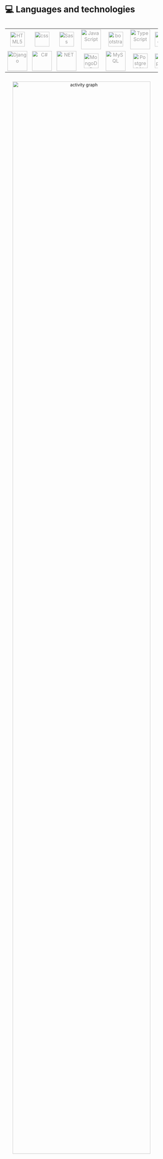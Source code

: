 # 💻 Languages and technologies

<div style="display: flex; align-items: flex-start; align: center">
  <table align="center">
    <tr>
      <td align="center" width="96">
        <a
          href="https://html5.org"
          target="_blank"
          style="text-decoration: none; color: rgb(157, 157, 157)"
        >
          <img
            src="https://skillicons.dev/icons?i=html"
            width="48"
            height="48"
            alt="HTML5"
          />
        </a>
      </td>
      <td align="center" width="96">
        <a
          href="https://www.w3.org/Style/CSS/Overview.en.html"
          target="_blank"
          style="text-decoration: none; color: rgb(157, 157, 157)"
        >
          <img
            src="https://skillicons.dev/icons?i=css"
            width="48"
            height="48"
            alt="css"
          />
        </a>
      </td>
      <td align="center" width="96">
        <a
          href="https://sass-lang.com"
          target="_blank"
          style="text-decoration: none; color: rgb(157, 157, 157)"
        >
          <img
            src="https://skillicons.dev/icons?i=sass"
            width="48"
            height="48"
            alt="Sass"
          />
        </a>
      </td>
      <td align="center" width="96">
        <a
          href="https://www.javascript.com"
          target="_blank"
          style="text-decoration: none; color: rgb(157, 157, 157)"
        >
          <img
            src="https://techstack-generator.vercel.app/js-icon.svg"
            alt="JavaScript"
            width="65"
            height="65"
          />
        </a>
      </td>
      <td align="center" width="96">
        <a
          href="https://getbootstrap.com"
          target="_blank"
          style="text-decoration: none; color: rgb(157, 157, 157)"
        >
          <img
            src="https://skillicons.dev/icons?i=bootstrap"
            width="48"
            height="48"
            alt="bootstrap"
          />
        </a>
      </td>
      <td align="center" width="96">
        <a
          href="https://www.typescriptlang.org"
          target="_blank"
          style="text-decoration: none; color: rgb(157, 157, 157)"
        >
          <img
            src="https://techstack-generator.vercel.app/ts-icon.svg"
            alt="TypeScript"
            width="65"
            height="65"
          />
        </a>
      </td>
      <td align="center" width="96">
        <a
          href="https://nodejs.org/en"
          target="_blank"
          style="text-decoration: none; color: rgb(157, 157, 157)"
        >
          <img
            src="https://skillicons.dev/icons?i=nodejs"
            width="48"
            height="48"
            alt="Nodejs"
          />
        </a>
      </td>
      <td align="center" width="96">
        <a
          href="https://expressjs.com"
          target="_blank"
          style="text-decoration: none; color: rgb(157, 157, 157)"
        >
          <img
            src="https://skillicons.dev/icons?i=express"
            width="48"
            height="48"
            alt="express"
          />
        </a>
      </td>
      <td align="center" width="96">
        <a
          href="https://angular.io"
          target="_blank"
          style="text-decoration: none; color: rgb(157, 157, 157)"
        >
          <img
            src="https://skillicons.dev/icons?i=angular"
            width="48"
            height="48"
            alt="Angular"
          />
        </a>
      </td>
      <td align="center" width="96">
        <a
          href="https://www.python.org"
          target="_blank"
          style="text-decoration: none; color: rgb(157, 157, 157)"
        >
            <img
              src="https://techstack-generator.vercel.app/python-icon.svg"
              alt="Python"
              width="65"
              height="65"
            />
        </a>
      </td>
    </tr>
    <tr>
      <td align="center" width="96">
        <a
          href="https://www.djangoproject.com"
          target="_blank"
          style="text-decoration: none; color: rgb(157, 157, 157)"
        >
          <img
            src="https://techstack-generator.vercel.app/django-icon.svg"
            alt="Django"
            width="65"
            height="65"
          />
        </a>
      </td>
      <td align="center" width="96">
        <a
          href="https://dotnet.microsoft.com/languages/csharp"
          target="_blank"
          style="text-decoration: none; color: rgb(157, 157, 157)"
        >
          <img
            src="https://techstack-generator.vercel.app/csharp-icon.svg"
            alt="C#"
            width="65"
            height="65"
          />
        </a>
      </td>
      <td align="center" width="96">
        <a
          href="https://dotnet.microsoft.com"
          target="_blank"
          style="text-decoration: none; color: rgb(157, 157, 157)"
        >
          <img
            src="https://skillicons.dev/icons?i=dotnet"
            alt="NET"
            width="65"
            height="65"
          />
        </a>
      </td>
      <td align="center" width="96">
        <a
          href="https://www.mongodb.com"
          target="_blank"
          style="text-decoration: none; color: rgb(157, 157, 157)"
        >
          <img
            src="https://skillicons.dev/icons?i=mongodb"
            width="48"
            height="48"
            alt="MongoDB"
          />
        </a>
      </td>
      <td align="center" width="96">
        <a
          href="https://www.mysql.com"
          target="_blank"
          style="text-decoration: none; color: rgb(157, 157, 157)"
        >
          <img
            src="https://techstack-generator.vercel.app/mysql-icon.svg"
            alt="MySQL"
            width="65"
            height="65"
          />
        </a>
      </td>
      <td align="center" width="96">
        <a
          href="https://www.postgresql.org"
          target="_blank"
          style="text-decoration: none; color: rgb(157, 157, 157)"
        >
          <img
            src="https://skillicons.dev/icons?i=postgres"
            width="48"
            height="48"
            alt="PostgreSQL"
          />
        </a>
      </td>
      <td align="center" width="96">
        <a
          href="https://graphql.org"
          target="_blank"
          style="text-decoration: none; color: rgb(157, 157, 157)"
        >
          <img
            src="https://techstack-generator.vercel.app/graphql-icon.svg"
            width="48"
            height="48"
            alt="GraphQL"
          />
        </a>
      </td>
      <td align="center" width="96">
        <a
          href="https://git-scm.com"
          target="_blank"
          style="text-decoration: none; color: rgb(157, 157, 157)"
        >
          <img
            src="https://user-images.githubusercontent.com/25181517/192108372-f71d70ac-7ae6-4c0d-8395-51d8870c2ef0.png"
            width="48"
            height="48"
            alt="Git"
          />
        </a>
      </td>
      <td align="center" width="96">
        <a
          href="https://github.com"
          target="_blank"
          style="text-decoration: none; color: rgb(157, 157, 157)"
        >
          <img
            src="https://techstack-generator.vercel.app/github-icon.svg"
            alt="Github"
            width="65"
            height="65"
          />
        </a>
      </td>
      <td align="center" width="96">
        <a
          href="https://www.postman.com"
          target="_blank"
          style="text-decoration: none; color: rgb(157, 157, 157)"
        >
          <img
            src="https://skillicons.dev/icons?i=postman"
            alt="postman"
            width="65"
            height="65"
          />
        </a>
      </td>
    </tr>
  </table>
  <br /><br />
</div>


<!-- activity graph heroku-app start -->
<p align="center">
    <a href="https://wakatime.com/@Goblin8888">
        <img src="https://github-readme-activity-graph.vercel.app/graph?username=Bernardo-Mejia&theme=react-dark&hide_border=true&hide_title=false&area=true&custom_title=Total%20contribution%20graph%20in%20all%20repo" width="95%" alt="activity graph">
    </a>
</p>
<!-- activity graph heroku-app end -->


# 📊 GitHub Statistics:

![](https://github-readme-streak-stats.herokuapp.com/?user=Bernardo-Mejia&theme=react&hide_border=false)<br/>
![](https://github-readme-stats.vercel.app/api/top-langs/?username=Bernardo-Mejia&theme=react&hide_border=false&include_all_commits=true&count_private=true&layout=compact)


<!-- <br/>  

![Profile views counter](https://komarev.com/ghpvc/?username=Bernardo-Mejia&&style=flat-square)    

<br/>   -->
